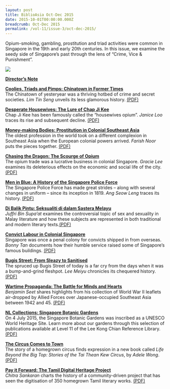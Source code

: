```yaml
---
layout: post
title: BiblioAsia Oct-Dec 2015
date: 2015-10-01T00:00:00.000Z
breadcrumb: Oct-Dec 2015
permalink: /vol-11/issue-3/oct-dec-2015/
---
```

Opium-smoking, gambling, prostitution and triad activities were common in Singapore in the 19th and early 20th centuries. In this issue, we examine the seedy side of Singapore’s past through the lens of “Crime, Vice & Punishment”.

<img src="/images/Vol-11-issue-3/Vol11_Iss3.jpg">

**[Director’s Note](/vol-11/issue-3/oct-dec-2015/director-note)**

**[Coolies, Triads and Pimps: Chinatown in Former Times](/vol-11/issue-3/oct-dec-2015/coolies)**<br>The Chinatown of yesteryear was a thriving hotbed of crime and secret societies. *Lim Tin Seng* unveils its less glamorous history. [(PDF)](/files/pdf/vol-11/issue-3/v11-issue3_Coolies-Pimps.pdf)

**[Desperate Housewives: The Lure of Chap Ji Kee](/vol-11/issue-3/oct-dec-2015/housewives)**<br>Chap Ji Kee has been famously called the “housewives opium”. *Janice Loo* traces its rise and subsequent decline. [(PDF)](/files/pdf/vol-11/issue-3/v11-issue3_Desperate-Housewives.pdf)

**[Money-making Bodies: Prostitution in Colonial Southeast Asia](/vol-11/issue-3/oct-dec-2015/bodies)**<br>The oldest profession in the world took on a different complexion in Southeast Asia when the European colonial powers arrived. *Farish Noor* puts the pieces together. [(PDF)](/files/pdf/vol-11/issue-3/v11-issue3_Money-Bodies.pdf)

**[Chasing the Dragon: The Scourge of Opium](/vol-11/issue-3/oct-dec-2015/dragon)**<br>The opium trade was a lucrative business in colonial Singapore. *Gracie Lee* examines its deleterious effects on the economic and social life of the city. [(PDF)](/files/pdf/vol-11/issue-3/v11-issue3_ChasingDragon.pdf)

**[Men in Blue: A History of the Singapore Police Force](/vol-11/issue-3/oct-dec-2015/blue)**<br>The Singapore Police Force has made great strides – along with several changes in uniform – since its inception in 1819. *Ang Seow Leng* traces its history. [(PDF)](/files/pdf/vol-11/issue-3/v11-issues3_MenBlue.pdf)

**[Di Balik Pintu: Seksualiti di dalam Sastera Melayu](/vol-11/issue-3/oct-dec-2015/pintu)**<br>*Juffri Bin Supa’at* examines the controversial topic of sex and sexuality in Malay literature and how these subjects are represented in both traditional and modern literary texts.[(PDF)](/files/pdf/vol-11/issue-3/v11-issue3_Balik-Pintu.pdf)

**[Convict Labour in Colonial Singapore](/vol-11/issue-3/oct-dec-2015/convict)**<br>Singapore was once a penal colony for convicts shipped in from overseas. *Bonny Tan* documents how their humble service raised some of Singapore’s famous buildings. [(PDF)](/files/pdf/vol-11/issue-3/v11-issue3_ConvictLabour.pdf)

**[Bugis Street: From Sleazy to Sanitised](/vol-11/issue-3/oct-dec-2015/bugis)**<br>The spruced up Bugis Street of today is a far cry from the days when it was a bump-and-grind fleshpot. *Lee Meiyu* chronicles its chequered history. [(PDF)](/files/pdf/vol-11/issue-3/v11-issue3_BugisStreet.pdf)

**[Wartime Propaganda: The Battle for Minds and Hearts](/vol-11/issue-3/oct-dec-2015/wartime)**<br>*Benjamin Seet* shares highlights from his collection of World War II leaflets air-dropped by Allied Forces over Japanese-occupied Southeast Asia between 1942 and 45. [(PDF)](/files/pdf/vol-11/issue-3/v11-issue3_Wartime-Propaganda.pdf)

**[NL Collections: Singapore Botanic Gardens](/vol-11/issue-3/oct-dec-2015/sbg)**<br>On 4 July 2015, the Singapore Botanic Gardens was inscribed as a UNESCO World Heritage Site. Learn more about our gardens through this selection of publications available at Level 11 of the Lee Kong Chian Reference Library. [(PDF)](/files/pdf/vol-11/issue-3/v11-issue3_Botanic-Gardens.pdf)

**[The Circus Comes to Town](/vol-11/issue-3/oct-dec-2015/circus)**<br>The story of a homegrown circus finds expression in a new book called *Life Beyond the Big Top: Stories of the Tai Thean Kew Circus*, by *Adele Wong*. [(PDF)](/files/pdf/vol-11/issue-3/v11-issue3_CircusTown.pdf)

**[Pay it Forward: The Tamil Digital Heritage Project](/vol-11/issue-3/oct-dec-2015/payitforward)**<br>
*Chitra Sankaran* charts the history of a community-driven project that has seen the digitisation of 350 homegrown Tamil literary works. [(PDF)](/files/pdf/vol-11/issue-3/v11-issue3_Pay-Forward.pdf)